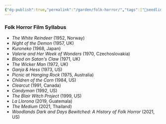 ```yaml
---
{"dg-publish":true,"permalink":"/garden/folk-horror/","tags":["🌱seedling"],"noteIcon":"1","created":"2024-04-07T18:56:46.000-05:00","updated":"2024-04-08T20:32:48.000-05:00"}
---
```


### Folk Horror Film Syllabus
- *The White Reindeer* (1952, Norway)
- *Night of the Demon* (1957, UK)
- *Kuroneko* (1968, Japan)
- *Valerie and Her Week of Wonders* (1970, Czechoslovakia)
- *Blood on Satan's Claw* (1971, UK)
- *The Wicker Man* (1972, UK)
- *Ganja & Hess* (1973, US)
- *Picnic at Hanging Rock* (1975, Australia)
- *Children of the Corn* (1984, US)
- *Clearcut* (1991, Canada)
- *Candyman* (1992, US)
- *The Blair Witch Project* (1999, US)
- *La Llorona* (2019, Guatemala)
- *The Medium* (2021, Thailand)
- *Woodlands Dark and Days Bewitched: A History of Folk Horror* (2021, US)
